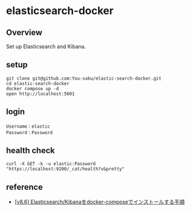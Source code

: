 # elasticsearch-docker

## Overview
Set up Elasticsearch and Kibana.

## setup
```
git clone git@github.com:You-saku/elastic-search-docker.git
cd elastic-search-docker
docker compose up -d
open http://localhost:5601
```

## login
```
Username：elastic
Password：Password
```

## health check
```
curl -X GET -k -u elastic:Password "https://localhost:9200/_cat/health?v&pretty"
```

## reference
* [[v8.6] Elasticsearch/Kibanaをdocker-composeでインストールする手順](https://qiita.com/takeo-furukubo/items/c2f194679afadc06a4e9#kibana-%E3%83%AD%E3%82%B0%E3%82%A4%E3%83%B3)
